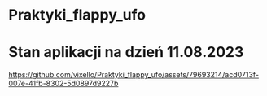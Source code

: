 # Praktyki_flappy_ufo


# Stan aplikacji na dzień 11.08.2023


https://github.com/vixello/Praktyki_flappy_ufo/assets/79693214/acd0713f-007e-41fb-8302-5d0897d9227b

